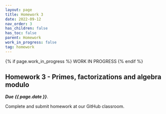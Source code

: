 ```yaml
---
layout: page
title: Homework 3
date: 2022-09-12
nav_order: 3
has_children: false
has_toc: false
parent: Homework
work_in_progress: false
tag: homework 
---
```


{% if page.work_in_progress %} WORK IN PROGRESS {% endif %}

## Homework 3 - Primes, factorizations and algebra modulo  

**_Due {{ page.date }}_**. 

Complete and submit homework at our GitHub classroom.
<!-- Complete and submit homework at our [GitHub classroom](https://classroom.github.com/a/fj_XWhbq). -->

